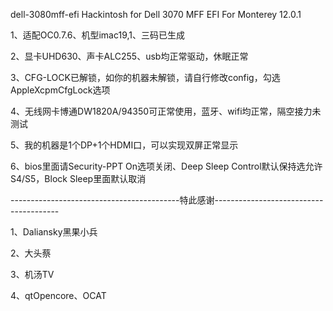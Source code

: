 dell-3080mff-efi
Hackintosh for Dell 3070 MFF EFI For Monterey 12.0.1

1、适配OC0.7.6、机型imac19,1、三码已生成

2、显卡UHD630、声卡ALC255、usb均正常驱动，休眠正常

3、CFG-LOCK已解锁，如你的机器未解锁，请自行修改config，勾选AppleXcpmCfgLock选项

4、无线网卡博通DW1820A/94350可正常使用，蓝牙、wifi均正常，隔空接力未测试

5、我的机器是1个DP+1个HDMI口，可以实现双屏正常显示

6、bios里面请Security-PPT On选项关闭、Deep Sleep Control默认保持选允许S4/S5，Block Sleep里面默认取消

------------------------------------------特此感谢---------------------------------------

1、Daliansky黑果小兵

2、大头蔡

3、机汤TV

4、qtOpencore、OCAT
